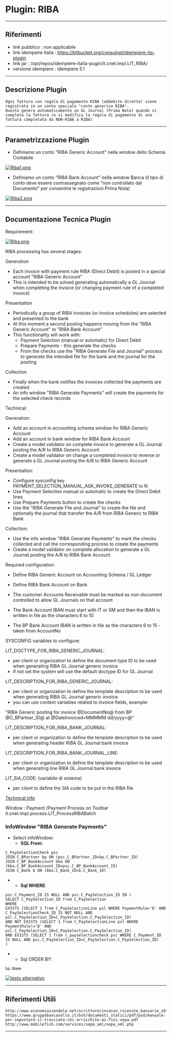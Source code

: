 # Plugin: RIBA

---

## Riferimenti

- link pubblico  : non applicabile
- link idempeire italia  : <https://bitbucket.org/consulnet/idempiere-ita-plugin>
- link jar  : /opt/repos/idempiere-italia-pugin/it.cnet.impl.LIT_RIBA/
- versione idempiere  : idempiere 5.1

---

## Descrizione Plugin

```
Ogni fattura con regola di pagamento RIBA (addebito diretto) viene registrata in un conto speciale "conto generico RIBA".
Questo genera automaticamente un GL Journal (Prima Nota) quando si completa la fattura (o si modifica la regola di pagamento di una fattura completata da NON-RIBA a RIBA)
```

---

## Parametrizzazione Plugin

- Definiamo un conto "RIBA Generic Account" nella window dello Schema Contabile

[![Riba1.png](http://192.168.178.102/images/thumb/4/49/Riba1.png/1000px-Riba1.png)](http://192.168.178.102/index.php/File:Riba1.png)

- Definiamo un conto "RIBA Bank Account" nella window Banca (il tipo di conto deve essere contrassegnato come "non controllato dal Documento" per consentire le registrazioni Prima Nota)

[![Riba2.png](http://192.168.178.102/images/thumb/3/37/Riba2.png/1000px-Riba2.png)](http://192.168.178.102/index.php/File:Riba2.png)

---

## Documentazione Tecnica Plugin

Requirement:

[![Riba.png](http://192.168.178.102/images/thumb/a/af/Riba.png/900px-Riba.png)](http://192.168.178.102/index.php/File:Riba.png)

RIBA processing has several stages:

Generation

- Each invoice with payment rule RIBA (Direct Debit) is posted in a special account "RIBA Generic Account"
- This is intended to be solved generating automatically a GL Journal when completing the invoice (or changing payment rule of a completed invoice)

Presentation

- Periodically a group of RIBA invoices (or invoice schedules) are selected and presented to the bank
- At this moment a second posting happens moving from the "RIBA Generic Account" to "RIBA Bank Account"
- This functionality will work with:
  - Payment Selection (manual or automatic) for Direct Debit
  - Prepare Payments - this generate the checks
  - From the checks use the "RIBA Generate File and Journal" process to generate the intended file for the bank and the journal for the posting

Collection

- Finally when the bank notifies the invoices collected the payments are created
- An info window "RIBA Generate Payments" will create the payments for the selected check records


Technical:

Generation:

- Add an account in accounting schema window for RIBA Generic Account
- Add an account in bank window for RIBA Bank Account
- Create a model validator on complete invoice to generate a GL Journal posting the A/R to RIBA Generic Account
- Create a model validator on change a completed invoice to reverse or generate a GL Journal posting the A/R to RIBA Generic Account

Presentation:

- Configure sysconfig key PAYMENT_SELECTION_MANUAL_ASK_INVOKE_GENERATE to N
- Use Payment Selection manual or automatic to create the Direct Debit lines
- Use Prepare Payments button to create the checks
- Use the "RIBA Generate File and Journal" to create the file and optionally the journal that transfer the A/R from RIBA Generic to RIBA Bank

Collection:

- Use the info window "RIBA Generate Payments" to mark the checks collected and call the corresponding process to create the payments
- Create a model validator on complete allocation to generate a GL Journal posting the A/R to RIBA Bank Account

Required configuration:

- Define RIBA Generic Account on Accounting Schema / GL Ledger
- Define RIBA Bank Account on Bank
- The customer Accounts Receivable must be marked as non-document controlled to allow GL Journals on that account

- The Bank Account IBAN must start with IT or SM and then the IBAN is written in file as the characters 6 to 10
- The BP Bank Account IBAN is written in file as the characters 6 to 15 - taken from AccountNo

SYSCONFIG variables to configure:

LIT_DOCTYPE_FOR_RIBA_GENERIC_JOURNAL:

- per client or organization to define the document type ID to be used when generating RIBA GL Journal generic invoice
- if not set the system will use the default doctype ID for GL Journal

LIT_DESCRIPTION_FOR_RIBA_GENERIC_JOURNAL:

- per client or organization to define the template description to be used when generating RIBA GL Journal generic invoice
- you can use context variables related to invoice fields, example:

"RIBA Generic posting for invoice @DocumentNo@ from BP @C_BPartner_ID<Name>@ at @DateInvoiced<MMMMM dd/yyyy>@"

LIT_DESCRIPTION_FOR_RIBA_BANK_JOURNAL:

- per client or organization to define the template description to be used when generating header RIBA GL Journal bank invoice

LIT_DESCRIPTION_FOR_RIBA_BANK_JOURNAL_LINE:

- per client or organization to define the template description to be used when generating line RIBA GL Journal bank invoice

LIT_SIA_CODE: (variabile di sistema)

- per client to define the SIA code to be put in the RIBA file

[Technical info](http://192.168.178.102/index.php?title=Technical_info&action=edit&redlink=1)

Window : Payment /Payment Process on Toolbar it.cnet.impl.process.LIT_ProcessRIBABatch

### InfoWindow "RIBA Generate Payments"

- Select infoWindow:
  - **SQL From**:

```
C_PaySelectionCheck psc 
JOIN C_BPartner bp ON (psc.C_BPartner_ID=bp.C_BPartner_ID)
JOIN C_BP_BankAccount bba ON (bba.C_BP_BankAccount_ID=psc.C_BP_BankAccount_ID)
JOIN C_Bank b ON (bba.C_Bank_ID=b.C_Bank_ID)
```

- - **Sql WHERE**:

```
psc.C_Payment_ID IS NULL AND psc.C_PaySelection_ID IN (
SELECT C_PaySelection_ID from C_PaySelection
WHERE
EXISTS (SELECT 1 from C_PaySelectionLine psl WHERE PaymentRule='D' AND C_PaySelectionCheck_ID IS NOT NULL AND  
psl.C_PaySelection_ID=C_PaySelection.C_PaySelection_ID)
AND NOT EXISTS (SELECT 1 from C_PaySelectionLine psl WHERE PaymentRule!='D' AND psl.C_PaySelection_ID=C_PaySelection.C_PaySelection_ID)
AND EXISTS (SELECT 1 from c_payselectioncheck psc WHERE C_Payment_ID IS NULL AND psc.C_PaySelection_ID=C_PaySelection.C_PaySelection_ID)
) 
```

- - Sql ORDER BY:

```
bp.Name
```

[![testo alternativo](http://192.168.178.102/images/thumb/8/84/Payselect.png/800px-Payselect.png)](http://192.168.178.102/index.php/File:Payselect.png)

---

## Riferimenti Utili

```
http://www.economiaziendale.net/scritture/incasso_ricevute_bancarie_sbf.htm
https://www.gruppobancasella.it/bsh/documenti_statici/pdf/psd/manuale-per-impostare-il-tracciato-cbi-arricchito-ai-fini-sepa.pdf
http://www.mobilefish.com/services/sepa_xml/sepa_xml.php
```

---